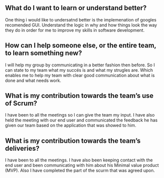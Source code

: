 ## What do I want to learn or understand better?
One thing i would like to undersatnd better is the implemenation of googles recomended GUI. Understand the logic in why and how things look the way they do in order for me to improve my skills in software development. 

## How can I help someone else, or the entire team, to learn something new?
I will help my group by communicating in a better fashion then before. So I can state to my team what my succés is and what my strugles are. Which enables me to help my team with clear good communication about what is done and what needs work. 

## What is my contribution towards the team’s use of Scrum?
I have been to all the meetings so I can give the team my input. I have also held the meeting with our end user and communicated the feedback he has given our team based on the application that was showed to him. 

## What is my contribution towards the team’s deliveries?
I have been to all the meetings. 
I have also been keeping contact with the end user and been communicating with him about his Minimal value product (MVP). Also I have completed the part of the scurm that was agreed upon. 

